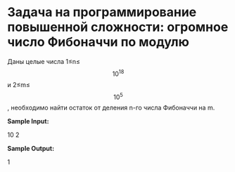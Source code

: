 # Задача на программирование повышенной сложности: огромное число Фибоначчи по модулю

Даны целые числа 1≤n≤ $$10^18$$ и 2≤m≤$$10^5$$, необходимо найти остаток от деления n-го числа Фибоначчи на m.

**Sample Input:**

10 2

**Sample Output:**

1
